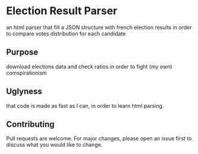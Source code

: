 # Election Result Parser

an html parser that fill a JSON structure with french election results in order to compare votes distribution for each candidate

## Purpose

download elections data and check ratios in order to fight (my own) comspirationism 

## Uglyness
that code is made as fast as I can, in order to learn html parsing.


## Contributing
Pull requests are welcome. For major changes, please open an issue first to discuss what you would like to change.
